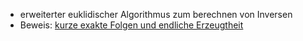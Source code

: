 - erweiterter euklidischer Algorithmus zum berechnen von Inversen
- Beweis: [kurze exakte Folgen und endliche Erzeugtheit](Einf.%20Alg/Theorems/kurze%20exakte%20Folgen%20und%20endliche%20Erzeugtheit.md)